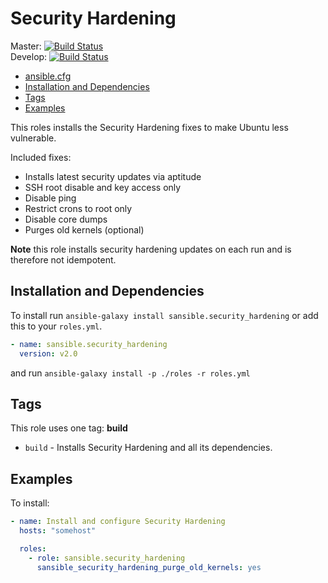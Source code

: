 # Security Hardening

Master: [![Build Status](https://travis-ci.org/sansible/security_hardening.svg?branch=master)](https://travis-ci.org/sansible/security_hardening)  
Develop: [![Build Status](https://travis-ci.org/sansible/security_hardening.svg?branch=develop)](https://travis-ci.org/sansible/security_hardening)

* [ansible.cfg](#ansible-cfg)
* [Installation and Dependencies](#installation-and-dependencies)
* [Tags](#tags)
* [Examples](#examples)

This roles installs the Security Hardening fixes to make Ubuntu less
vulnerable.

Included fixes:

* Installs latest security updates via aptitude
* SSH root disable and key access only
* Disable ping
* Restrict crons to root only
* Disable core dumps
* Purges old kernels (optional)

**Note** this role installs security hardening updates on each run and is
therefore not idempotent.


## Installation and Dependencies

To install run `ansible-galaxy install sansible.security_hardening` or add this
to your `roles.yml`.

```YAML
- name: sansible.security_hardening
  version: v2.0
```

and run `ansible-galaxy install -p ./roles -r roles.yml`


## Tags

This role uses one tag: **build** 

* `build` - Installs Security Hardening and all its dependencies.


## Examples

To install:

```YAML
- name: Install and configure Security Hardening
  hosts: "somehost"

  roles:
    - role: sansible.security_hardening
      sansible_security_hardening_purge_old_kernels: yes
```
